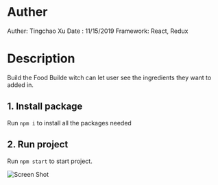 # Auther
Auther: Tingchao Xu
Date  : 11/15/2019
Framework: React, Redux

# Description
Build the Food Builde witch can let user see the ingredients they want to added in. 

## 1. Install package
Run `npm i` to install all the packages needed

## 2. Run project
Run `npm start` to start project.

![Screen Shot](https://github.com/WilliamXuFire/Food-Builder/blob/master/public/Screen%20Shot.png)

